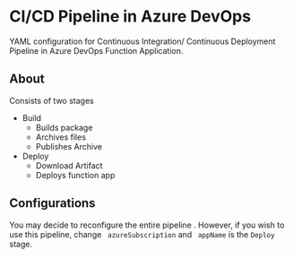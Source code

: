 # CI/CD Pipeline in Azure DevOps 
YAML configuration for Continuous Integration/ Continuous Deployment Pipeline in Azure DevOps Function Application. 

## About
Consists of two stages 
- Build
	- Builds package
	- Archives files
	- Publishes Archive
- Deploy 
	- Download Artifact 
 	- Deploys function app 

## Configurations 
You may decide to reconfigure the entire pipeline . 
However, if you wish to use this pipeline, change ``` azureSubscription``` and ``` appName``` is the ```Deploy``` stage. 


